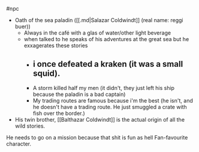 #npc 

- Oath of the sea paladin ([[.md|Salazar Coldwindt]] (real name: reggi buer))
	- Always in the café with a glas of water/other light beverage
	- when talked to he speaks of his adventures at the great sea but he exxagerates these stories
		- i once defeated a kraken (it was a small squid).
			- 
		- A storm killed half my men (it didn't, they just left his ship because the paladin is a bad captain)
		- My trading routes are famous because i'm the best (he isn't, and he doesn't have a trading route. He just smuggled a crate with fish over the border.)
- His twin brother, [[Balthazar Coldwindt]] is the actual origin of all the wild stories.


He needs to go on a mission because that shit is fun as hell
Fan-favourite character.